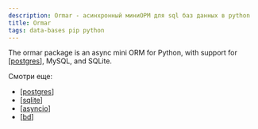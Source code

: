 ```yaml
---
description: Ormar - асинхронный миниОРМ для sql баз данных в python
title: Ormar
tags: data-bases pip python
---
```

The ormar package is an async mini ORM for Python, with support for [[postgres]], MySQL, and SQLite.

Смотри еще:

- [[postgres]]
- [[sqlite]]
- [[asyncio]]
- [[bd]]

[//begin]: # "Autogenerated link references for markdown compatibility"
[postgres]: postgres "Postgres"
[sqlite]: sqlite "Sqlite bd"
[asyncio]: asyncio "Asyncio"
[bd]: ../lists/bd "Data Bases"
[//end]: # "Autogenerated link references"